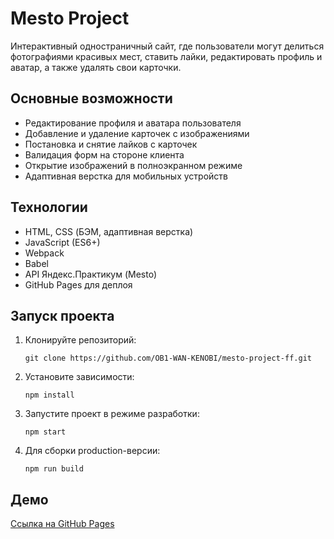 # Mesto Project 

Интерактивный одностраничный сайт, где пользователи могут делиться фотографиями красивых мест, ставить лайки, редактировать профиль и аватар, а также удалять свои карточки.

## Основные возможности

- Редактирование профиля и аватара пользователя
- Добавление и удаление карточек с изображениями
- Постановка и снятие лайков с карточек
- Валидация форм на стороне клиента
- Открытие изображений в полноэкранном режиме
- Адаптивная верстка для мобильных устройств

## Технологии

- HTML, CSS (БЭМ, адаптивная верстка)
- JavaScript (ES6+)
- Webpack
- Babel
- API Яндекс.Практикум (Mesto)
- GitHub Pages для деплоя

## Запуск проекта

1. Клонируйте репозиторий:
   ```
   git clone https://github.com/OB1-WAN-KENOBI/mesto-project-ff.git
   ```
2. Установите зависимости:
   ```
   npm install
   ```
3. Запустите проект в режиме разработки:
   ```
   npm start
   ```
4. Для сборки production-версии:
   ```
   npm run build
   ```

## Демо

[Ссылка на GitHub Pages](https://ob1-wan-kenobi.github.io/mesto-project-ff/)

